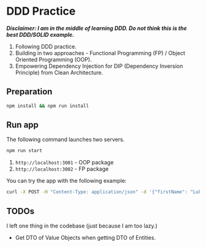 # DDD Practice

**_Disclaimer: I am in the middle of learning DDD. Do not think this is the best DDD/SOLID example._**

1. Following DDD practice.
1. Building in two approaches - Functional Programming (FP) / Object Oriented Programming (OOP).
1. Empowering Dependency Injection for DIP (Dependency Inversion Principle) from Clean Architecture.

## Preparation

```sh
npm install && npm run install
```

## Run app

The following command launches two servers.

```sh
npm run start
```

1. `http://localhost:3001` - OOP package
1. `http://localhost:3002` - FP package

You can try the app with the following example:

```sh
curl -X POST -H "Content-Type: application/json" -d '{"firstName": "Luke", "lastName": "Skywalker"}' http://localhost:3001/issue
```

## TODOs

I left one thing in the codebase (just because I am too lazy.)

- Get DTO of Value Objects when getting DTO of Entities.
